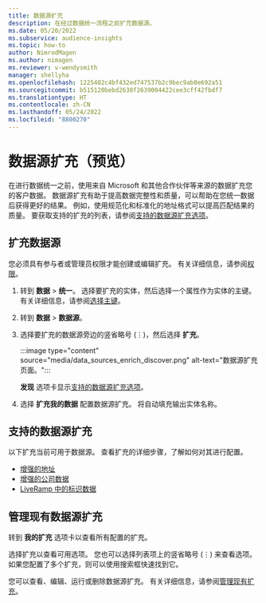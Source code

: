 ```yaml
---
title: 数据源扩充
description: 在经过数据统一流程之前扩充数据源。
ms.date: 05/20/2022
ms.subservice: audience-insights
ms.topic: how-to
author: NimrodMagen
ms.author: nimagen
ms.reviewer: v-wendysmith
manager: shellyha
ms.openlocfilehash: 1225482c4bf432ed747537b2c9bec9ab0e692a51
ms.sourcegitcommit: b515120bebd2638f2639004422cee3cff42fbdf7
ms.translationtype: HT
ms.contentlocale: zh-CN
ms.lasthandoff: 05/24/2022
ms.locfileid: "8800270"
---
```

# <a name="enrichment-for-data-sources-preview"></a>数据源扩充（预览）

在进行数据统一之前，使用来自 Microsoft 和其他合作伙伴等来源的数据扩充您的客户数据。 数据源扩充有助于提高数据完整性和质量，可以帮助在您统一数据后获得更好的结果。 例如，使用规范化和标准化的地址格式可以提高匹配结果的质量。 要获取支持的扩充的列表，请参阅[支持的数据源扩充选项](#supported-data-source-enrichments)。

## <a name="enrich-a-data-source"></a>扩充数据源

您必须具有参与者或管理员权限才能创建或编辑扩充。 有关详细信息，请参阅[权限](permissions.md)。  

1. 转到 **数据** > **统一**。 选择要扩充的实体，然后选择一个属性作为实体的主键。 有关详细信息，请参阅[选择主键](map-entities.md#select-primary-key-and-semantic-type-for-attributes)。

1. 转到 **数据** > **数据源**。

1. 选择要扩充的数据源旁边的竖省略号 (&vellip;)，然后选择 **扩充**。

   :::image type="content" source="media/data_sources_enrich_discover.png" alt-text="数据源扩充页面。":::

   **发现** 选项卡显示[支持的数据源扩充选项](#supported-data-source-enrichments)。

1. 选择 **扩充我的数据** 配置数据源扩充。 将自动填充输出实体名称。

## <a name="supported-data-source-enrichments"></a>支持的数据源扩充

以下扩充当前可用于数据源。 查看扩充的详细步骤，了解如何对其进行配置。

- [增强的地址](enrichment-enhanced-addresses.md)
- [增强的公司数据](enrichment-enhanced-company-data.md)
- [LiveRamp 中的标识数据](enrichment-liveramp.md)

## <a name="manage-existing-data-source-enrichments"></a>管理现有数据源扩充

转到 **我的扩充** 选项卡以查看所有配置的扩充。

选择扩充以查看可用选项。 您也可以选择列表项上的竖省略号 (&vellip;) 来查看选项。 如果您配置了多个扩充，则可以使用搜索框快速找到它。

您可以查看、编辑、运行或删除数据源扩充。 有关详细信息，请参阅[管理现有扩充](enrichment-hub.md)。
